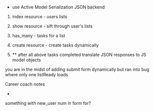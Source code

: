   * use Active Model Serialization JSON backend

1. index resource - users lists

2. show resource - sift through user's lists

3. has_many - tasks for a list

4. create resource - create tasks dynamically

5. ** after all above tasks completed
    translate JSON responses to JS model objects


you are in the midst of adding submit form dynamically but ran into bug where only one listReady loads

Career coach notes

-
something with new_user num in form for?
